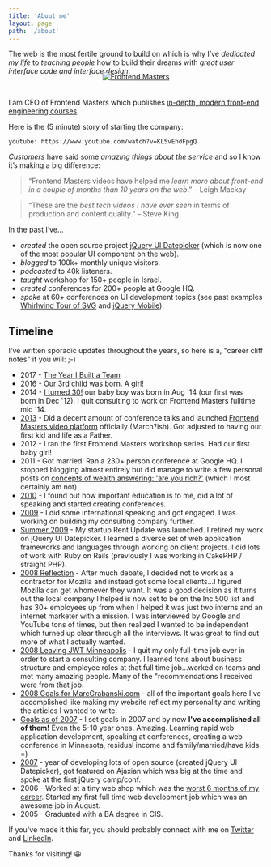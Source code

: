 ```yaml
---
title: 'About me'
layout: page
path: '/about'
---
```


The web is the most fertile ground to build on which is why I’ve _dedicated my life_ to _teaching people_ how to build their dreams with _great user interface code and interface design_.

<div style="text-align: center; margin-top:-20px; padding-top: 0; padding-bottom: 20px;"><a href="http://frontendmasters.com"><img src="https://static.frontendmasters.com/assets/brand/logos/full.png" alt="Frontend Masters" /></a></div>

I am CEO of Frontend Masters which publishes [in-depth, modern front-end engineering courses](https://frontendmasters.com).

Here is the (5 minute) story of starting the company:

`youtube: https://www.youtube.com/watch?v=KL5vEhdFpgQ`

_Customers_ have said some _amazing things about the service_ and so I know it’s making a big difference:

> “Frontend Masters videos have helped me _learn more about front-end in a couple of months than 10 years on the web_.” – Leigh Mackay

> “These are the _best tech videos I have ever seen_ in terms of production and content quality.” – Steve King

In the past I’ve…

- _created_ the open source project [jQuery UI Datepicker](http://jqueryui.com/datepicker/) (which is now one of the most popular UI component on the web).
- _blogged_ to 100k+ monthly unique visitors.
- _podcasted_ to 40k listeners.
- _taught_ workshop for 150+ people in Israel.
- _created_ conferences for 200+ people at Google HQ.
- _spoke_ at 60+ conferences on UI development topics (see past examples [Whirlwind Tour of SVG](https://www.youtube.com/watch?v=a2K_pOp2ydQ) and [jQuery Mobile](http://www.youtube.com/watch?v=DIA4qJCTeYI)).

## Timeline

I've written sporadic updates throughout the years, so here is a, "career cliff notes" if you will: ;-)

- 2017 - [The Year I Built a Team](/2017/)
- 2016 - Our 3rd child was born. A girl!
- 2014 - [I turned 30!](/30/) our baby boy was born in Aug '14 (our first was born in Dec '12). I quit consulting to work on Frontend Masters fulltime mid '14.
- [2013](/web-development-talks-2013/) - Did a decent amount of conference talks and launched [Frontend Masters video platform](https://frontendmasters.com) officially (March?ish). Got adjusted to having our first kid and life as a Father.
- 2012 - I ran the first Frontend Masters workshop series. Had our first baby girl!
- 2011 - Got married! Ran a 230+ person conference at Google HQ. I stopped blogging almost entirely but did manage to write a few personal posts on [concepts of wealth answering: 'are you rich?'](/are-you-rich/) (which I most certainly am not).
- [2010](/reflecting-career-and-looking-to-2011/) - I found out how important education is to me, did a lot of speaking and started creating conferences.
- [2009](/2009-in-retrospect/) - I did some international speaking and got engaged. I was working on building my consulting company further.
- [Summer 2009](/marc-grabanski-summer-2009/) - My startup Rent Update was launched. I retired my work on jQuery UI Datepicker. I learned a diverse set of web application frameworks and languages through working on client projects. I did lots of work with Ruby on Rails (previously I was working in CakePHP / straight PHP).
- [2008 Reflection](/acheiving-freedoms-in-2008/) - After much debate, I decided not to work as a contractor for Mozilla and instead got some local clients...I figured Mozilla can get whomever they want. It was a good decision as it turns out the local company I helped is now set to be on the Inc 500 list and has 30+ employees up from when I helped it was just two interns and an internet marketer with a mission. I was interviewed by Google and YouTube tons of times, but then realized I wanted to be independent which turned up clear through all the interviews. It was great to find out more of what I actually wanted.
- [2008 Leaving JWT Minneapolis](/rmg-connect-minneapolis/) - I quit my only full-time job ever in order to start a consulting company. I learned tons about business structure and employee roles at that full time job...worked on teams and met many amazing people. Many of the "recommendations I received were from that job.
- [2008 Goals for MarcGrabanski.com](/2008-plans-for-marcgrabanski-com/) - all of the important goals here I've accomplished like making my website reflect my personality and writing the articles I wanted to write.
- [Goals as of 2007](/career-goals-as-of-august-2007) - I set goals in 2007 and by now **I've accomplished all of them!** Even the 5-10 year ones. Amazing. Learning rapid web application development, speaking at conferences, creating a web conference in Minnesota, residual income and family/married/have kids. =)
- [2007](/2007-was-an-incredible-year/) - year of developing lots of open source (created jQuery UI Datepicker), got featured on Ajaxian which was big at the time and spoke at the first jQuery camp/conf.
- 2006 - Worked at a tiny web shop which was the [worst 6 months of my career](/lessons-learned-worst-job/). Started my first full time web development job which was an awesome job in August.
- 2005 - Graduated with a BA degree in CIS.

If you've made it this far, you should probably connect with me on [Twitter](https://twitter.com/1marc) and [LinkedIn](http://www.linkedin.com/in/1marc).

Thanks for visiting! 😀
